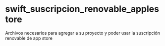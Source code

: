 # swift_suscripcion_renovable_applestore
Archivos necesarios para agregar a su proyecto y poder usar la suscripción renovable de app store
